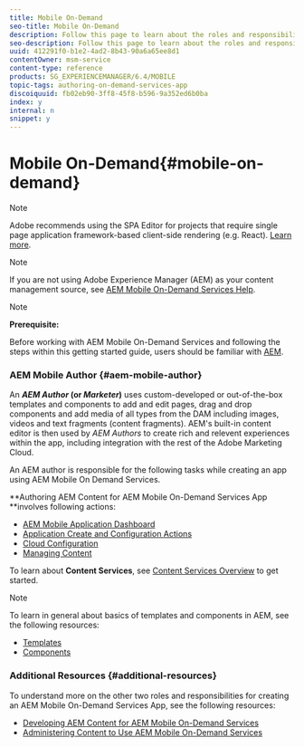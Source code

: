 ```yaml
---
title: Mobile On-Demand
seo-title: Mobile On-Demand
description: Follow this page to learn about the roles and responsibilities for AEM mobile On-Demand services author.
seo-description: Follow this page to learn about the roles and responsibilities for AEM mobile On-Demand services author.
uuid: 412291f0-b1e2-4ad2-8b43-90a6a65ee8d1
contentOwner: msm-service
content-type: reference
products: SG_EXPERIENCEMANAGER/6.4/MOBILE
topic-tags: authoring-on-demand-services-app
discoiquuid: fb02eb90-3ff8-45f8-b596-9a352ed6b0ba
index: y
internal: n
snippet: y
---
```


# Mobile On-Demand{#mobile-on-demand}

>[!NOTE]
>
>Adobe recommends using the SPA Editor for projects that require single page application framework-based client-side rendering (e.g. React). [Learn more](../../sites/developing/using/spa-overview.md).

>[!NOTE]
>
>If you are not using Adobe Experience Manager (AEM) as your content management source, see [AEM Mobile On-Demand Services Help](https://helpx.adobe.com/digital-publishing-solution/topics.html).

>[!NOTE]
>
>**Prerequisite:**
>
>Before working with AEM Mobile On-Demand Services and following the steps within this getting started guide, users should be familiar with [AEM](../../sites/deploying/using/deploy.md).

### AEM Mobile Author {#aem-mobile-author}

An ***AEM Author* (or *Marketer*)** uses custom-developed or out-of-the-box templates and components to add and edit pages, drag and drop components and add media of all types from the DAM including images, videos and text fragments (content fragments). AEM's built-in content editor is then used by *AEM Authors* to create rich and relevent experiences within the app, including integration with the rest of the Adobe Marketing Cloud.

An AEM author is responsible for the following tasks while creating an app using AEM Mobile On Demand Services.

**Authoring AEM Content for AEM Mobile On-Demand Services App **involves following actions:

* [AEM Mobile Application Dashboard](../../mobile/using/mobile-apps-ondemand-application-dashboard.md)
* [Application Create and Configuration Actions](../../mobile/using/mobile-apps-ondemand-application-create-configure-action.md)
* [Cloud Configuration](../../mobile/using/mobile-on-demand-associating-an-On-Demand-app-to-cloud-configuration.md)
* [Managing Content](../../mobile/using/mobile-apps-ondemand-manage-content-ondemand.md)

To learn about **Content Services**, see [Content Services Overview](/mobile/using/content-as-a-service) to get started.

>[!NOTE]
>
>To learn in general about basics of templates and components in AEM, see the following resources:
>
>* [Templates](../../sites/developing/using/templates.md)
>* [Components](../../sites/developing/using/components.md)
>

### Additional Resources {#additional-resources}

To understand more on the other two roles and responsibilities for creating an AEM Mobile On-Demand Services App, see the following resources:

* [Developing AEM Content for AEM Mobile On-Demand Services](../../mobile/using/aem-mobile-on-demand.md)
* [Administering Content to Use AEM Mobile On-Demand Services](../../mobile/using/aem-mobile.md)

